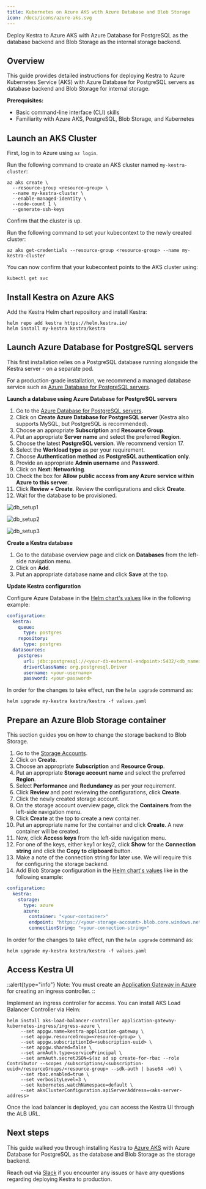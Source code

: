 ```yaml
---
title: Kubernetes on Azure AKS with Azure Database and Blob Storage
icon: /docs/icons/azure-aks.svg
---
```


Deploy Kestra to Azure AKS with Azure Database for PostgreSQL as the database backend and Blob Storage as the internal storage backend.

## Overview
This guide provides detailed instructions for deploying Kestra to Azure Kubernetes Service (AKS) with Azure Database for PostgreSQL servers as database backend and Blob Storage for internal storage.

**Prerequisites:**
- Basic command-line interface (CLI) skills
- Familiarity with Azure AKS, PostgreSQL, Blob Storage, and Kubernetes

## Launch an AKS Cluster
First, log in to Azure using `az login`.

Run the following command to create an AKS cluster named `my-kestra-cluster`:

```shell
az aks create \
  --resource-group <resource-group> \
  --name my-kestra-cluster \
  --enable-managed-identity \
  --node-count 1 \
  --generate-ssh-keys
```

Confirm that the cluster is up.

Run the following command to set your kubecontext to the newly created cluster:

```shell
az aks get-credentials --resource-group <resource-group> --name my-kestra-cluster
```

You can now confirm that your kubecontext points to the AKS cluster using:

```shell
kubectl get svc
```

## Install Kestra on Azure AKS
Add the Kestra Helm chart repository and install Kestra:

```shell
helm repo add kestra https://helm.kestra.io/
helm install my-kestra kestra/kestra
```

## Launch Azure Database for PostgreSQL servers

This first installation relies on a PostgreSQL database running alongside the Kestra server - on a separate pod.

For a production-grade installation, we recommend a managed database service such as [Azure Database for PostgreSQL servers](https://azure.microsoft.com/en-gb/products/postgresql/).

**Launch a database using Azure Database for PostgreSQL servers**

1. Go to the [Azure Database for PostgreSQL servers](https://portal.azure.com/#view/HubsExtension/BrowseResource/resourceType/Microsoft.DBforPostgreSQL%2Fservers).
2. Click on **Create Azure Database for PostgreSQL server** (Kestra also supports MySQL, but PostgreSQL is recommended).
3. Choose an appropriate **Subscription** and **Resource Group**.
4. Put an appropriate **Server name** and select the preferred **Region**.
5. Choose the latest **PostgreSQL version**. We recommend version 17.
6. Select the **Workload type** as per your requirement.
7. Choose **Authentication method** as **PostgreSQL authentication only**.
8. Provide an appropriate **Admin username** and **Password**.
9. Click on **Next: Networking**.
10. Check the box for **Allow public access from any Azure service within Azure to this server**.
11. Click **Review + Create**. Review the configurations and click **Create**.
12. Wait for the database to be provisioned.

![db_setup1](/docs/administrator-guide/deployment/kubernetes-azure-aks/db_setup1.png)

![db_setup2](/docs/administrator-guide/deployment/kubernetes-azure-aks/db_setup2.png)

![db_setup3](/docs/administrator-guide/deployment/kubernetes-azure-aks/db_setup3.png)

**Create a Kestra database**

1. Go to the database overview page and click on **Databases** from the left-side navigation menu.
2. Click on **Add**.
3. Put an appropriate database name and click **Save** at the top.

**Update Kestra configuration**

Configure Azure Database in the [Helm chart's values](https://github.com/kestra-io/helm-charts/blob/master/charts/kestra/values.yaml#L11) like in the following example:

```yaml
configuration:
  kestra:
    queue:
      type: postgres
    repository:
      type: postgres
  datasources:
    postgres:
      url: jdbc:postgresql://<your-db-external-endpoint>:5432/<db_name>
      driverClassName: org.postgresql.Driver
      username: <your-username>
      password: <your-password>
```

In order for the changes to take effect, run the `helm upgrade` command as:

```shell
helm upgrade my-kestra kestra/kestra -f values.yaml
```

## Prepare an Azure Blob Storage container

This section guides you on how to change the storage backend to Blob Storage.

1. Go to the [Storage Accounts](https://portal.azure.com/#view/HubsExtension/BrowseResource/resourceType/Microsoft.Storage%2FStorageAccounts).
2. Click on **Create**.
3. Choose an appropriate **Subscription** and **Resource Group**.
4. Put an appropriate **Storage account name** and select the preferred **Region**.
5. Select **Performance** and **Redundancy** as per your requirement.
6. Click **Review** and post reviewing the configurations, click **Create**.
7. Click the newly created storage account.
8. On the storage account overview page, click the **Containers** from the left-side navigation menu.
9. Click **Create** at the top to create a new container.
10. Put an appropriate name for the container and click **Create**. A new container will be created.
11. Now, click **Access keys** from the left-side navigation menu.
12. For one of the keys, either key1 or key2, click **Show** for the **Connection string** and click the **Copy to clipboard** button.
13. Make a note of the connection string for later use. We will require this for configuring the storage backend.
14. Add Blob Storage configuration in the [Helm chart's values](https://github.com/kestra-io/helm-charts/blob/master/charts/kestra/values.yaml#L11) like in the following example:

```yaml
configuration:
  kestra:
    storage:
      type: azure
      azure:
        container: "<your-container>"
        endpoint: "https://<your-storage-account>.blob.core.windows.net/"
        connectionString: "<your-connection-string>"
```

In order for the changes to take effect, run the `helm upgrade` command as:

```shell
helm upgrade my-kestra kestra/kestra -f values.yaml
```

## Access Kestra UI

::alert{type="info"}
Note: You must create an [Application Gateway in Azure](https://portal.azure.com/#view/Microsoft_Azure_Network/LoadBalancingHubMenuBlade/~/applicationgateways) for creating an ingress controller.
::

Implement an ingress controller for access. You can install AKS Load Balancer Controller via Helm:

```shell
helm install aks-load-balancer-controller application-gateway-kubernetes-ingress/ingress-azure \
     --set appgw.name=kestra-application-gateway \
     --set appgw.resourceGroup=<resource-group> \
     --set appgw.subscriptionId=<subscription-uuid> \
     --set appgw.shared=false \
     --set armAuth.type=servicePrincipal \
     --set armAuth.secretJSON=$(az ad sp create-for-rbac --role Contributor --scopes /subscriptions/<subscription-uuid>/resourceGroups/<resource-group> --sdk-auth | base64 -w0) \
     --set rbac.enabled=true \
     --set verbosityLevel=3 \
     --set kubernetes.watchNamespace=default \
     --set aksClusterConfiguration.apiServerAddress=<aks-server-address>
```

Once the load balancer is deployed, you can access the Kestra UI through the ALB URL.

## Next steps

This guide walked you through installing Kestra to [Azure AKS](https://learn.microsoft.com/en-us/azure/aks/) with Azure Database for PostgreSQL as the database and Blob Storage as the storage backend.

Reach out via [Slack](/slack) if you encounter any issues or have any questions regarding deploying Kestra to production.

